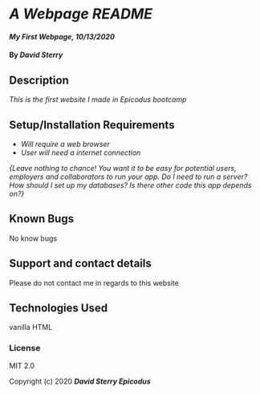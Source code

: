 # _A Webpage README_

#### _My First Webpage, 10/13/2020_

#### By _**David Sterry**_

## Description

_This is the first website I made in Epicodus bootcamp_

## Setup/Installation Requirements

* _Will require a web browser_
* _User will need a internet connection_


_{Leave nothing to chance! You want it to be easy for potential users, employers and collaborators to run your app. Do I need to run a server? How should I set up my databases? Is there other code this app depends on?}_

## Known Bugs

No know bugs

## Support and contact details

Please do not contact me in regards to this website 

## Technologies Used

vanilla HTML

### License

MIT 2.0

Copyright (c) 2020 **_David Sterry Epicodus_**
